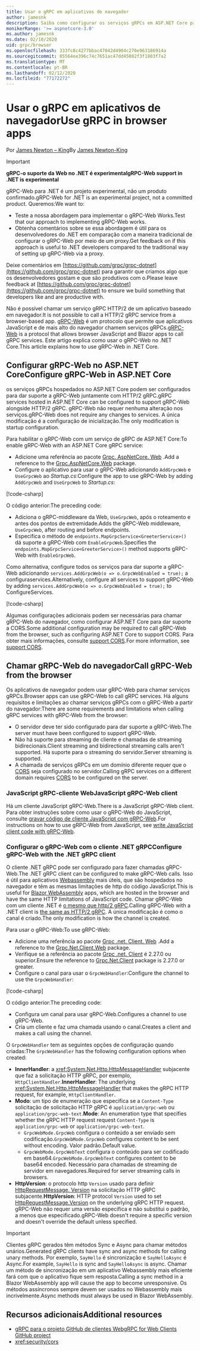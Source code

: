 ```yaml
---
title: Usar o gRPC em aplicativos de navegador
author: jamesnk
description: Saiba como configurar os serviços gRPCs em ASP.NET Core para que possam ser chamados de aplicativos de navegador usando o gRPC-Web.
monikerRange: '>= aspnetcore-3.0'
ms.author: jamesnk
ms.date: 02/10/2020
uid: grpc/browser
ms.openlocfilehash: 333fc8c4277bbac47042d4904c276e963186914a
ms.sourcegitcommit: 85564ee396c74c7651ac47dd45082f3f1803f7a2
ms.translationtype: MT
ms.contentlocale: pt-BR
ms.lasthandoff: 02/12/2020
ms.locfileid: "77172272"
---
```

# <a name="use-grpc-in-browser-apps"></a><span data-ttu-id="29b12-103">Usar o gRPC em aplicativos de navegador</span><span class="sxs-lookup"><span data-stu-id="29b12-103">Use gRPC in browser apps</span></span>

<span data-ttu-id="29b12-104">Por [James Newton – King](https://twitter.com/jamesnk)</span><span class="sxs-lookup"><span data-stu-id="29b12-104">By [James Newton-King](https://twitter.com/jamesnk)</span></span>

> [!IMPORTANT]
> <span data-ttu-id="29b12-105">**gRPC-o suporte da Web no .NET é experimental**</span><span class="sxs-lookup"><span data-stu-id="29b12-105">**gRPC-Web support in .NET is experimental**</span></span>
>
> <span data-ttu-id="29b12-106">gRPC-Web para .NET é um projeto experimental, não um produto confirmado.</span><span class="sxs-lookup"><span data-stu-id="29b12-106">gRPC-Web for .NET is an experimental project, not a committed product.</span></span> <span data-ttu-id="29b12-107">Queremos:</span><span class="sxs-lookup"><span data-stu-id="29b12-107">We want to:</span></span>
>
> * <span data-ttu-id="29b12-108">Teste a nossa abordagem para implementar o gRPC-Web Works.</span><span class="sxs-lookup"><span data-stu-id="29b12-108">Test that our approach to implementing gRPC-Web works.</span></span>
> * <span data-ttu-id="29b12-109">Obtenha comentários sobre se essa abordagem é útil para os desenvolvedores do .NET em comparação com a maneira tradicional de configurar o gRPC-Web por meio de um proxy.</span><span class="sxs-lookup"><span data-stu-id="29b12-109">Get feedback on if this approach is useful to .NET developers compared to the traditional way of setting up gRPC-Web via a proxy.</span></span>
>
> <span data-ttu-id="29b12-110">Deixe comentários em [https://github.com/grpc/grpc-dotnet](https://github.com/grpc/grpc-dotnet) para garantir que criamos algo que os desenvolvedores gostam e que são produtivos com o.</span><span class="sxs-lookup"><span data-stu-id="29b12-110">Please leave feedback at [https://github.com/grpc/grpc-dotnet](https://github.com/grpc/grpc-dotnet) to ensure we build something that developers like and are productive with.</span></span>

<span data-ttu-id="29b12-111">Não é possível chamar um serviço gRPC HTTP/2 de um aplicativo baseado em navegador.</span><span class="sxs-lookup"><span data-stu-id="29b12-111">It is not possible to call a HTTP/2 gRPC service from a browser-based app.</span></span> <span data-ttu-id="29b12-112">[gRPC-Web](https://github.com/grpc/grpc/blob/master/doc/PROTOCOL-WEB.md) é um protocolo que permite que aplicativos JavaScript e de mais alto do navegador chamem serviços gRPCs.</span><span class="sxs-lookup"><span data-stu-id="29b12-112">[gRPC-Web](https://github.com/grpc/grpc/blob/master/doc/PROTOCOL-WEB.md) is a protocol that allows browser JavaScript and Blazor apps to call gRPC services.</span></span> <span data-ttu-id="29b12-113">Este artigo explica como usar o gRPC-Web no .NET Core.</span><span class="sxs-lookup"><span data-stu-id="29b12-113">This article explains how to use gRPC-Web in .NET Core.</span></span>

## <a name="configure-grpc-web-in-aspnet-core"></a><span data-ttu-id="29b12-114">Configurar gRPC-Web no ASP.NET Core</span><span class="sxs-lookup"><span data-stu-id="29b12-114">Configure gRPC-Web in ASP.NET Core</span></span>

<span data-ttu-id="29b12-115">os serviços gRPCs hospedados no ASP.NET Core podem ser configurados para dar suporte a gRPC-Web juntamente com HTTP/2 gRPC.</span><span class="sxs-lookup"><span data-stu-id="29b12-115">gRPC services hosted in ASP.NET Core can be configured to support gRPC-Web alongside HTTP/2 gRPC.</span></span> <span data-ttu-id="29b12-116">gRPC-Web não requer nenhuma alteração nos serviços.</span><span class="sxs-lookup"><span data-stu-id="29b12-116">gRPC-Web does not require any changes to services.</span></span> <span data-ttu-id="29b12-117">A única modificação é a configuração de inicialização.</span><span class="sxs-lookup"><span data-stu-id="29b12-117">The only modification is startup configuration.</span></span>

<span data-ttu-id="29b12-118">Para habilitar o gRPC-Web com um serviço de gRPC de ASP.NET Core:</span><span class="sxs-lookup"><span data-stu-id="29b12-118">To enable gRPC-Web with an ASP.NET Core gRPC service:</span></span>

* <span data-ttu-id="29b12-119">Adicione uma referência ao pacote [Grpc. AspNetCore. Web](https://www.nuget.org/packages/Grpc.AspNetCore.Web) .</span><span class="sxs-lookup"><span data-stu-id="29b12-119">Add a reference to the [Grpc.AspNetCore.Web](https://www.nuget.org/packages/Grpc.AspNetCore.Web) package.</span></span>
* <span data-ttu-id="29b12-120">Configure o aplicativo para usar o gRPC-Web adicionando `AddGrpcWeb` e `UseGrpcWeb` ao *Startup.cs*:</span><span class="sxs-lookup"><span data-stu-id="29b12-120">Configure the app to use gRPC-Web by adding `AddGrpcWeb` and `UseGrpcWeb` to *Startup.cs*:</span></span>

[!code-csharp[](~/grpc/browser/sample/Startup.cs?name=snippet_1&highlight=10,14)]

<span data-ttu-id="29b12-121">O código anterior:</span><span class="sxs-lookup"><span data-stu-id="29b12-121">The preceding code:</span></span>

* <span data-ttu-id="29b12-122">Adiciona o gRPC-middleware da Web, `UseGrpcWeb`, após o roteamento e antes dos pontos de extremidade.</span><span class="sxs-lookup"><span data-stu-id="29b12-122">Adds the gRPC-Web middleware, `UseGrpcWeb`, after routing and before endpoints.</span></span>
* <span data-ttu-id="29b12-123">Especifica o método de `endpoints.MapGrpcService<GreeterService>()` dá suporte a gRPC-Web com `EnableGrpcWeb`.</span><span class="sxs-lookup"><span data-stu-id="29b12-123">Specifies the `endpoints.MapGrpcService<GreeterService>()` method supports gRPC-Web with `EnableGrpcWeb`.</span></span> 

<span data-ttu-id="29b12-124">Como alternativa, configure todos os serviços para dar suporte a gRPC-Web adicionando `services.AddGrpcWeb(o => o.GrpcWebEnabled = true);` a configuraservices.</span><span class="sxs-lookup"><span data-stu-id="29b12-124">Alternatively, configure all services to support gRPC-Web by adding `services.AddGrpcWeb(o => o.GrpcWebEnabled = true);` to ConfigureServices.</span></span>

[!code-csharp[](~/grpc/browser/sample/AllServicesSupportExample_Startup.cs?name=snippet_1&highlight=6,13)]

<span data-ttu-id="29b12-125">Algumas configurações adicionais podem ser necessárias para chamar gRPC-Web do navegador, como configurar ASP.NET Core para dar suporte a CORS.</span><span class="sxs-lookup"><span data-stu-id="29b12-125">Some additional configuration may be required to call gRPC-Web from the browser, such as configuring ASP.NET Core to support CORS.</span></span> <span data-ttu-id="29b12-126">Para obter mais informações, consulte [support CORS](xref:security/cors).</span><span class="sxs-lookup"><span data-stu-id="29b12-126">For more information, see [support CORS](xref:security/cors).</span></span>

## <a name="call-grpc-web-from-the-browser"></a><span data-ttu-id="29b12-127">Chamar gRPC-Web do navegador</span><span class="sxs-lookup"><span data-stu-id="29b12-127">Call gRPC-Web from the browser</span></span>

<span data-ttu-id="29b12-128">Os aplicativos de navegador podem usar gRPC-Web para chamar serviços gRPCs.</span><span class="sxs-lookup"><span data-stu-id="29b12-128">Browser apps can use gRPC-Web to call gRPC services.</span></span> <span data-ttu-id="29b12-129">Há alguns requisitos e limitações ao chamar serviços gRPCs com o gRPC-Web a partir do navegador:</span><span class="sxs-lookup"><span data-stu-id="29b12-129">There are some requirements and limitations when calling gRPC services with gRPC-Web from the browser:</span></span>

* <span data-ttu-id="29b12-130">O servidor deve ter sido configurado para dar suporte a gRPC-Web.</span><span class="sxs-lookup"><span data-stu-id="29b12-130">The server must have been configured to support gRPC-Web.</span></span>
* <span data-ttu-id="29b12-131">Não há suporte para streaming de cliente e chamadas de streaming bidirecionais.</span><span class="sxs-lookup"><span data-stu-id="29b12-131">Client streaming and bidirectional streaming calls aren't supported.</span></span> <span data-ttu-id="29b12-132">Há suporte para o streaming do servidor.</span><span class="sxs-lookup"><span data-stu-id="29b12-132">Server streaming is supported.</span></span>
* <span data-ttu-id="29b12-133">A chamada de serviços gRPCs em um domínio diferente requer que o [CORS](xref:security/cors) seja configurado no servidor.</span><span class="sxs-lookup"><span data-stu-id="29b12-133">Calling gRPC services on a different domain requires [CORS](xref:security/cors) to be configured on the server.</span></span>

### <a name="javascript-grpc-web-client"></a><span data-ttu-id="29b12-134">JavaScript gRPC-cliente Web</span><span class="sxs-lookup"><span data-stu-id="29b12-134">JavaScript gRPC-Web client</span></span>

<span data-ttu-id="29b12-135">Há um cliente JavaScript gRPC-Web.</span><span class="sxs-lookup"><span data-stu-id="29b12-135">There is a JavaScript gRPC-Web client.</span></span> <span data-ttu-id="29b12-136">Para obter instruções sobre como usar o gRPC-Web do JavaScript, consulte [gravar código de cliente JavaScript com gRPC-Web](https://github.com/grpc/grpc-web/tree/master/net/grpc/gateway/examples/helloworld#write-client-code).</span><span class="sxs-lookup"><span data-stu-id="29b12-136">For instructions on how to use gRPC-Web from JavaScript, see [write JavaScript client code with gRPC-Web](https://github.com/grpc/grpc-web/tree/master/net/grpc/gateway/examples/helloworld#write-client-code).</span></span>

### <a name="configure-grpc-web-with-the-net-grpc-client"></a><span data-ttu-id="29b12-137">Configurar o gRPC-Web com o cliente .NET gRPC</span><span class="sxs-lookup"><span data-stu-id="29b12-137">Configure gRPC-Web with the .NET gRPC client</span></span>

<span data-ttu-id="29b12-138">O cliente .NET gRPC pode ser configurado para fazer chamadas gRPC-Web.</span><span class="sxs-lookup"><span data-stu-id="29b12-138">The .NET gRPC client can be configured to make gRPC-Web calls.</span></span> <span data-ttu-id="29b12-139">Isso é útil para aplicativos [Webassembly](xref:blazor/index#blazor-webassembly) mais úteis, que são hospedados no navegador e têm as mesmas limitações de http do código JavaScript.</span><span class="sxs-lookup"><span data-stu-id="29b12-139">This is useful for [Blazor WebAssembly](xref:blazor/index#blazor-webassembly) apps, which are hosted in the browser and have the same HTTP limitations of JavaScript code.</span></span> <span data-ttu-id="29b12-140">Chamar gRPC-Web com um cliente .NET é [o mesmo que http/2 gRPC](xref:grpc/client).</span><span class="sxs-lookup"><span data-stu-id="29b12-140">Calling gRPC-Web with a .NET client is [the same as HTTP/2 gRPC](xref:grpc/client).</span></span> <span data-ttu-id="29b12-141">A única modificação é como o canal é criado.</span><span class="sxs-lookup"><span data-stu-id="29b12-141">The only modification is how the channel is created.</span></span>

<span data-ttu-id="29b12-142">Para usar o gRPC-Web:</span><span class="sxs-lookup"><span data-stu-id="29b12-142">To use gRPC-Web:</span></span>

* <span data-ttu-id="29b12-143">Adicione uma referência ao pacote [Grpc .net. Client. Web](https://www.nuget.org/packages/Grpc.Net.Client.Web) .</span><span class="sxs-lookup"><span data-stu-id="29b12-143">Add a reference to the [Grpc.Net.Client.Web](https://www.nuget.org/packages/Grpc.Net.Client.Web) package.</span></span>
* <span data-ttu-id="29b12-144">Verifique se a referência ao pacote [Grpc .net. Client](https://www.nuget.org/packages/Grpc.Net.Client) é 2.27.0 ou superior.</span><span class="sxs-lookup"><span data-stu-id="29b12-144">Ensure the reference to [Grpc.Net.Client](https://www.nuget.org/packages/Grpc.Net.Client) package is 2.27.0 or greater.</span></span>
* <span data-ttu-id="29b12-145">Configure o canal para usar o `GrpcWebHandler`:</span><span class="sxs-lookup"><span data-stu-id="29b12-145">Configure the channel to use the `GrpcWebHandler`:</span></span>

[!code-csharp[](~/grpc/browser/sample/Handler.cs?name=snippet_1)]

<span data-ttu-id="29b12-146">O código anterior:</span><span class="sxs-lookup"><span data-stu-id="29b12-146">The preceding code:</span></span>

* <span data-ttu-id="29b12-147">Configura um canal para usar gRPC-Web.</span><span class="sxs-lookup"><span data-stu-id="29b12-147">Configures a channel to use gRPC-Web.</span></span>
* <span data-ttu-id="29b12-148">Cria um cliente e faz uma chamada usando o canal.</span><span class="sxs-lookup"><span data-stu-id="29b12-148">Creates a client and makes a call using the channel.</span></span>

<span data-ttu-id="29b12-149">O `GrpcWebHandler` tem as seguintes opções de configuração quando criadas:</span><span class="sxs-lookup"><span data-stu-id="29b12-149">The `GrpcWebHandler` has the following configuration options when created:</span></span>

* <span data-ttu-id="29b12-150">**InnerHandler**: a <xref:System.Net.Http.HttpMessageHandler> subjacente que faz a solicitação HTTP gRPC, por exemplo, `HttpClientHandler`.</span><span class="sxs-lookup"><span data-stu-id="29b12-150">**InnerHandler**: The underlying <xref:System.Net.Http.HttpMessageHandler> that makes the gRPC HTTP request, for example, `HttpClientHandler`.</span></span>
* <span data-ttu-id="29b12-151">**Modo**: um tipo de enumeração que especifica se a `Content-Type` solicitação de solicitação HTTP gRPC é `application/grpc-web` ou `application/grpc-web-text`.</span><span class="sxs-lookup"><span data-stu-id="29b12-151">**Mode**: An enumeration type that specifies whether the gRPC HTTP request request `Content-Type` is `application/grpc-web` or `application/grpc-web-text`.</span></span>
    * <span data-ttu-id="29b12-152">`GrpcWebMode.GrpcWeb` configura o conteúdo a ser enviado sem codificação.</span><span class="sxs-lookup"><span data-stu-id="29b12-152">`GrpcWebMode.GrpcWeb` configures content to be sent without encoding.</span></span> <span data-ttu-id="29b12-153">Valor padrão.</span><span class="sxs-lookup"><span data-stu-id="29b12-153">Default value.</span></span>
    * <span data-ttu-id="29b12-154">`GrpcWebMode.GrpcWebText` configura o conteúdo para ser codificado em base64.</span><span class="sxs-lookup"><span data-stu-id="29b12-154">`GrpcWebMode.GrpcWebText` configures content to be base64 encoded.</span></span> <span data-ttu-id="29b12-155">Necessário para chamadas de streaming de servidor em navegadores.</span><span class="sxs-lookup"><span data-stu-id="29b12-155">Required for server streaming calls in browsers.</span></span>
* <span data-ttu-id="29b12-156">**HttpVersion**: o protocolo http `Version` usado para definir [HttpRequestMessage. Version](xref:System.Net.Http.HttpRequestMessage.Version) na solicitação HTTP gRPC subjacente.</span><span class="sxs-lookup"><span data-stu-id="29b12-156">**HttpVersion**: HTTP protocol `Version` used to set [HttpRequestMessage.Version](xref:System.Net.Http.HttpRequestMessage.Version) on the underlying gRPC HTTP request.</span></span> <span data-ttu-id="29b12-157">gRPC-Web não requer uma versão específica e não substitui o padrão, a menos que especificado.</span><span class="sxs-lookup"><span data-stu-id="29b12-157">gRPC-Web doesn't require a specific version and doesn't override the default unless specified.</span></span>

> [!IMPORTANT]
> <span data-ttu-id="29b12-158">Clientes gRPC gerados têm métodos Sync e Async para chamar métodos unários.</span><span class="sxs-lookup"><span data-stu-id="29b12-158">Generated gRPC clients have sync and async methods for calling unary methods.</span></span> <span data-ttu-id="29b12-159">Por exemplo, `SayHello` é sincronização e `SayHelloAsync` é Async.</span><span class="sxs-lookup"><span data-stu-id="29b12-159">For example, `SayHello` is sync and `SayHelloAsync` is async.</span></span> <span data-ttu-id="29b12-160">Chamar um método de sincronização em um aplicativo Webassembly mais eficiente fará com que o aplicativo fique sem resposta.</span><span class="sxs-lookup"><span data-stu-id="29b12-160">Calling a sync method in a Blazor WebAssembly app will cause the app to become unresponsive.</span></span> <span data-ttu-id="29b12-161">Os métodos assíncronos sempre devem ser usados no Webassembly mais incrivelmente.</span><span class="sxs-lookup"><span data-stu-id="29b12-161">Async methods must always be used in Blazor WebAssembly.</span></span>

## <a name="additional-resources"></a><span data-ttu-id="29b12-162">Recursos adicionais</span><span class="sxs-lookup"><span data-stu-id="29b12-162">Additional resources</span></span>

* [<span data-ttu-id="29b12-163">gRPC para o projeto GitHub de clientes Web</span><span class="sxs-lookup"><span data-stu-id="29b12-163">gRPC for Web Clients GitHub project</span></span>](https://github.com/grpc/grpc-web)
* <xref:security/cors>
